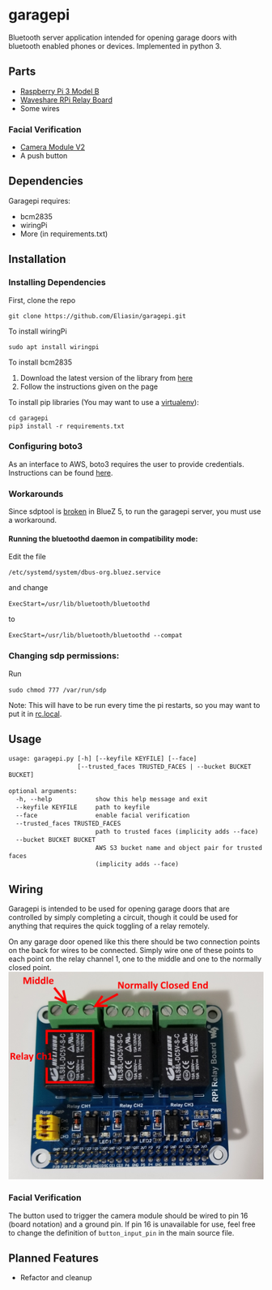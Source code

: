 # garagepi

Bluetooth server application intended for opening garage doors with bluetooth enabled phones or devices. Implemented in python 3.

## Parts
* [Raspberry Pi 3 Model B](https://www.raspberrypi.org/products/raspberry-pi-3-model-b/)
* [Waveshare RPi Relay Board](https://www.waveshare.com/rpi-relay-board.htm)
* Some wires

### Facial Verification
* [Camera Module V2](https://www.raspberrypi.org/products/camera-module-v2/)
* A push button

## Dependencies
Garagepi requires:
* bcm2835
* wiringPi
* More (in requirements.txt)

## Installation

### Installing Dependencies
First, clone the repo
```
git clone https://github.com/Eliasin/garagepi.git
```

To install wiringPi
```
sudo apt install wiringpi
```

To install bcm2835
1. Download the latest version of the library from [here](http://www.airspayce.com/mikem/bcm2835/)
2. Follow the instructions given on the page

To install pip libraries (You may want to use a [virtualenv](https://virtualenv.pypa.io/en/stable/)):
```
cd garagepi
pip3 install -r requirements.txt
```

### Configuring boto3
As an interface to AWS, boto3 requires the user to provide credentials. Instructions can be found [here](http://boto3.readthedocs.io/en/latest/guide/configuration.html).

### Workarounds
Since sdptool is [broken](https://raspberrypi.stackexchange.com/questions/41776/failed-to-connect-to-sdp-server-on-ffffff000000-no-such-file-or-directory) in BlueZ 5, to run the garagepi server, you must use a workaround.

#### Running the bluetoothd daemon in compatibility mode:
Edit the file
```
/etc/systemd/system/dbus-org.bluez.service
```
and change

`ExecStart=/usr/lib/bluetooth/bluetoothd`

to

`ExecStart=/usr/lib/bluetooth/bluetoothd --compat`

### Changing sdp permissions:
Run

`sudo chmod 777 /var/run/sdp`

Note: This will have to be run every time the pi restarts, so you may want to put it in [rc.local](https://www.raspberrypi.org/documentation/linux/usage/rc-local.md).

## Usage
```
usage: garagepi.py [-h] [--keyfile KEYFILE] [--face]
                   [--trusted_faces TRUSTED_FACES | --bucket BUCKET BUCKET]

optional arguments:
  -h, --help            show this help message and exit
  --keyfile KEYFILE     path to keyfile
  --face                enable facial verification
  --trusted_faces TRUSTED_FACES
                        path to trusted faces (implicity adds --face)
  --bucket BUCKET BUCKET
                        AWS S3 bucket name and object pair for trusted faces
                        (implicity adds --face)

```

## Wiring
Garagepi is intended to be used for opening garage doors that are controlled by simply completing a circuit, though it could be used for anything that requires the quick toggling of a relay remotely.

On any garage door opened like this there should be two connection points on the back for wires to be connected. Simply wire one of these points to each point on the relay channel 1, one to the middle and one to the normally closed point.
![Relay Wiring Example](https://github.com/Eliasin/garagepi/blob/master/relay.jpg)

### Facial Verification
The button used to trigger the camera module should be wired to pin 16 (board notation) and a ground pin. If pin 16 is unavailable for use, feel free to change the definition of `button_input_pin` in the main source file. 

## Planned Features
* Refactor and cleanup
